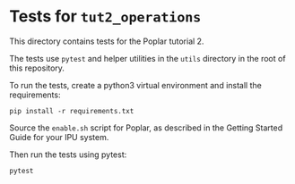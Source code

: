 <!-- Copyright (c) 2020 Graphcore Ltd. All rights reserved. -->
# Tests for `tut2_operations`

This directory contains tests for the Poplar tutorial 2.

The tests use `pytest` and helper utilities in the `utils` directory in the
root of this repository.

To run the tests, create a python3 virtual environment and install the
requirements:

    pip install -r requirements.txt

Source the `enable.sh` script for Poplar, as described in the Getting Started
Guide for your IPU system.

Then run the tests using pytest:

    pytest
